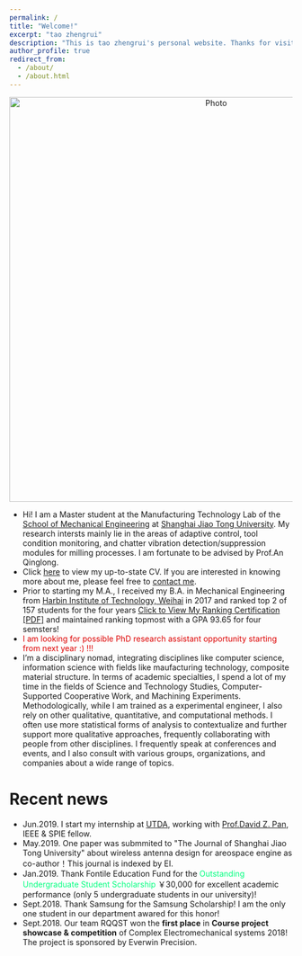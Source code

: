 ```yaml
---
permalink: /
title: "Welcome!"
excerpt: "tao zhengrui"
description: "This is tao zhengrui's personal website. Thanks for visiting!!!"
author_profile: true
redirect_from: 
  - /about/
  - /about.html
---
```


<p align="center">
  <img src="https://zhengruitao.github.io/images/taozhengrui_cofer.jpg?raw=true" alt="Photo" style="width: 720px;"/> 
  
</p>


* Hi! I am a Master student at the Manufacturing Technology Lab of the [School of Mechanical Engineering](http://me.sjtu.edu.cn/en/) at [Shanghai Jiao Tong University](http://en.sjtu.edu.cn/). My research intersts mainly lie in the areas of adaptive control, tool condition monitoring, and chatter vibration detection/suppression modules for milling processes. I am fortunate to be advised by Prof.An Qinglong.
* Click [here](http://zhuhanqing.github.io/files/CV_ZHQ.pdf) to view my up-to-state CV. If you are interested in knowing more about me, please feel free to [contact me](https://zhuhanqing.github.io/contact/).
* Prior to starting my M.A., I received my B.A. in Mechanical Engineering from [Harbin Institute of Technology, Weihai](http://en.hitwh.edu.cn/) in 2017 and ranked top 2 of 157 students for the four years [Click to View My Ranking Certification [PDF]](http://zhengruitao.github.io/files/ranking.pdf) and maintained ranking topmost with a GPA 93.65 for four semsters!
* <font color="#dd0000">I am looking for possible PhD research assistant opportunity starting from next year :)  !!!</font>
* I’m a disciplinary nomad, integrating disciplines like computer science, information science with fields like maufacturing technology, composite material structure. In terms of academic specialties, I spend a lot of my time in the fields of Science and Technology Studies, Computer-Supported Cooperative Work, and Machining Experiments. Methodologically, while I am trained as a experimental engineer, I also rely on other qualitative, quantitative, and computational methods. I often use more statistical forms of analysis to contextualize and further support more qualitative approaches, frequently collaborating with people from other disciplines. I frequently speak at conferences and events, and I also consult with various groups, organizations, and companies about a wide range of topics.

# Recent news
* Jun.2019. I start my internship at [UTDA](https://www.cerc.utexas.edu/utda/), working with [Prof.David Z. Pan](http://www.ece.utexas.edu/people/faculty/david-z-pan), IEEE & SPIE fellow.
* May.2019. One paper was submmited to "The Journal of Shanghai Jiao Tong University" about wireless antenna design for areospace engine as co-author！This journal is indexed by EI.
* Jan.2019. Thank Fontile Education Fund for the <font color="#00FF7F"> Outstanding Undergraduate Student Scholarship</font>
 ￥30,000 for excellent academic performance (only 5 undergraduate students in our university)!
* Sept.2018. Thank Samsung for the Samsung Scholarship! I am the only one student in our department awared for this honor!
* Sept.2018. Our team RQQST won the <b>first place</b> in <b>Course project showcase & competition</b> of Complex Electromechanical systems 2018! The project is sponsored by Everwin Precision.
